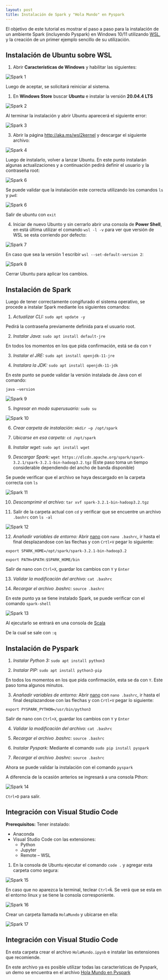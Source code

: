 ```yaml
---
layout: post
title: Instalación de Spark y "Hola Mundo" en Pyspark
---
```


El objetivo de este tutorial es mostrar el paso a paso para la instalación de un ambiente Spark (incluyendo Pyspark) en Windows 10/11 utilizando [WSL](https://es.wikipedia.org/wiki/Windows_Subsystem_for_Linux), y la creación de un primer ejemplo sencillo de su utilización.

## Instalación de Ubuntu sobre WSL

1. Abrir **Características de Windows** y habilitar las siguientes:

<img src="https://raw.githubusercontent.com/daniels13ca/daniels13ca.github.io/master/images/Spark_1.png" alt="Spark 1"/>

Luego de aceptar, se solicitará reiniciar al sistema.

1. En **Windows Store** buscar **Ubuntu** e instalar la versión **20.04.4 LTS**

<img src="https://raw.githubusercontent.com/daniels13ca/daniels13ca.github.io/master/images/Spark_2.png" alt="Spark 2"/>

Al terminar la instalación y abrir Ubuntu aparecerá el siguiente error:

<img src="https://raw.githubusercontent.com/daniels13ca/daniels13ca.github.io/master/images/Spark_3.png" alt="Spark 3"/>

3. Abrir la página http://aka.ms/wsl2kernel y descargar el siguiente archivo:

<img src="https://raw.githubusercontent.com/daniels13ca/daniels13ca.github.io/master/images/Spark_4.png" alt="Spark 4"/>

Luego de instalarlo, volver a lanzar Ubuntu. En este punto instalarán algunas actualizaciones y a continuación pedirá definir el usuario y la contraseña root:

<img src="https://raw.githubusercontent.com/daniels13ca/daniels13ca.github.io/master/images/Spark_6.png" alt="Spark 6"/>

Se puede validar que la instalación este correcta utilizando los comandos `ls` y `pwd`:

<img src="https://raw.githubusercontent.com/daniels13ca/daniels13ca.github.io/master/images/Spark_6.png" alt="Spark 6"/>

Salir de ubuntu con `exit`

4. Iniciar de nuevo Ubunto y sin cerrarlo abrir una consola de **Power Shell**, en está última utilizar el comando `wsl -l -v` para ver que versión de WSL se esta corriendo por defecto:

<img src="https://raw.githubusercontent.com/daniels13ca/daniels13ca.github.io/master/images/Spark_7.png" alt="Spark 7"/>

En caso que sea la versión 1 escribir `wsl --set-default-version 2`:

<img src="https://raw.githubusercontent.com/daniels13ca/daniels13ca.github.io/master/images/Spark_8.png" alt="Spark 8"/>

Cerrar Ubuntu para aplicar los cambios.

## Instalación de Spark

Luego de tener correctamente congifurado el sistema operativo, se procede a instalar Spark mediante los siguientes comandos:

1. *Actualizar CLI:* `sudo apt update -y`

Pedirá la contraseña previamente definida para el usuario root.

2. *Instalar Java*: `sudo apt install default-jre`

En todos los momentos en los que pida confirmación, está se da con `Y`

3. *Instalar el JRE:* `sudo apt install openjdk-11-jre`

4. *Instalara la JDK:* `sudo apt install openjdk-11-jdk`

En este punto se puede validar la versión instalada de Java con el comando:

`java –version`

<img src="https://raw.githubusercontent.com/daniels13ca/daniels13ca.github.io/master/images/Spark_9.png" alt="Spark 9"/>

5. *Ingresar en modo superusuario:* `sudo su`

<img src="https://raw.githubusercontent.com/daniels13ca/daniels13ca.github.io/master/images/Spark_10.png" alt="Spark 10"/>

6. *Crear carpeta de instalación:* `mkdir –p /opt/spark`

7. *Ubicarse en esa carpeta:* `cd /opt/spark`
   
8. *Instalar wget:* `sudo apt install wget`
   
9. *Descargar Spark:* `wget https://dlcdn.apache.org/spark/spark-3.2.1/spark-3.2.1-bin-hadoop3.2.tgz` (Este paso toma un tiempo considerable dependiendo del ancho de banda disponible)

Se puede verificar que el archivo se haya descargado en la carpeta correcta con `ls`

<img src="https://raw.githubusercontent.com/daniels13ca/daniels13ca.github.io/master/images/Spark_11.png" alt="Spark 11"/>

10. *Descomprimir el archivo:* `tar xvf spark-3.2.1-bin-hadoop3.2.tgz`

11. Salir de la carpeta actual con `cd` y verificar que se encuentre un archivo `.bashrc` con `ls -al`

<img src="https://raw.githubusercontent.com/daniels13ca/daniels13ca.github.io/master/images/Spark_12.png" alt="Spark 12"/>

12. *Anañadir variables de entorno:* Abrir [nano](https://es.wikipedia.org/wiki/GNU_Nano) con `nano .bashrc`, ir hasta el final desplazandose con las flechas y con `Crtl+V` pegar lo siguiente:

`export SPARK_HOME=/opt/spark/spark-3.2.1-bin-hadoop3.2`

`export PATH=$PATH:$SPARK_HOME/bin`

Salir de nano con `Ctrl+X`, guardar los cambios con  `Y` y `Enter`

13. *Validar la modificación del archivo:* `cat .bashrc`

14. *Recargar el archivo .bashrc*: `source .bashrc`

En este punto ya se tiene instalado Spark, se puede verificar con el comando `spark-shell`

<img src="https://raw.githubusercontent.com/daniels13ca/daniels13ca.github.io/master/images/Spark_13.png" alt="Spark 13"/>

Al ejecutarlo se entrará en una consola de [Scala](https://es.wikipedia.org/wiki/Scala_(lenguaje_de_programaci%C3%B3n))

De la cual se sale con `:q`

## Instalación de Pyspark

1. *Instalar Python 3:* `sudo apt install python3`

2. *Instalar PIP:* `sudo apt install python3-pip`

En todos los momentos en los que pida confirmación, esta se da con `Y`. Este paso toma algunos minutos.

3. *Anañadir variables de entorno:* Abrir [nano](https://es.wikipedia.org/wiki/GNU_Nano) con `nano .bashrc`, ir hasta el final desplazandose con las flechas y con `Crtl+V` pegar lo siguiente:


`export PYSPARK_PYTHON=/usr/bin/python3`

Salir de nano con `Ctrl+X`, guardar los cambios con  `Y` y `Enter`

4. *Validar la modificación del archivo:* `cat .bashrc`

5. *Recargar el archivo .bashrc*: `source .bashrc`

6. *Instalar Pyspark:* Mediante el comando `sudo pip install pyspark`

7. *Recargar el archivo .bashrc*: `source .bashrc`

Ahora se puede validar la instalación con el comando `pyspark`

A diferencia de la ocasión anterios se ingresará a una consola Pthon:

<img src="https://raw.githubusercontent.com/daniels13ca/daniels13ca.github.io/master/images/Spark_14.png" alt="Spark 14"/>

`Ctrl+D` para salir.

## Integración con Visual Studio Code

**Prerequisitos:** Tener instalado:
- Anaconda
- Visual Studio Code con las extensiones:
  - Python
  - Jupyter
  - Remote – WSL

1. En la consola de Ubuntu ejecutar el comando `code .` y agregar esta carpeta como segura:

<img src="https://raw.githubusercontent.com/daniels13ca/daniels13ca.github.io/master/images/Spark_15.png" alt="Spark 15"/>

En caso que no aparezca la terminal, teclear `Ctrl+Ñ`. Se verá que se esta en el entorno linux y se tiene la consola corresponiente.

<img src="https://raw.githubusercontent.com/daniels13ca/daniels13ca.github.io/master/images/Spark_16.png" alt="Spark 16"/>

Crear un carpeta llamada `HolaMundo` y ubicarse en ella:

<img src="https://raw.githubusercontent.com/daniels13ca/daniels13ca.github.io/master/images/Spark_17.png" alt="Spark 17"/>

## Integración con Visual Studio Code

En esta carpeta crear el archivo `HolaMundo.ipynb` e instalar las extensiones que recomiende. 

En este archivo ya es posible utilizar todas las características de Pyspark, un demo se encuentra en el archivo [Hola Mundo en Pyspark](https://es.wikipedia.org/wiki/Windows_Subsystem_for_Linux)



